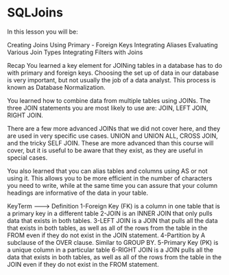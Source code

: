 # SQLJoins
In this lesson you will be:

Creating Joins
Using Primary - Foreign Keys
Integrating Aliases
Evaluating Various Join Types
Integrating Filters with Joins

Recap
You learned a key element for JOINing tables in a database has to do with primary and foreign keys. Choosing the set up of data in our database is very important, but not usually the job of a data analyst. This process is known as Database Normalization.

You learned how to combine data from multiple tables using JOINs. The three JOIN statements you are most likely to use are: JOIN, LEFT JOIN, RIGHT JOIN.

There are a few more advanced JOINs that we did not cover here, and they are used in very specific use cases. UNION and UNION ALL, CROSS JOIN, and the tricky SELF JOIN. These are more advanced than this course will cover, but it is useful to be aware that they exist, as they are useful in special cases.

You also learned that you can alias tables and columns using AS or not using it. This allows you to be more efficient in the number of characters you need to write, while at the same time you can assure that your column headings are informative of the data in your table.

KeyTerm ---> 	Definition
1-Foreign Key (FK)	is a column in one table that is a primary key in a different table
2-JOIN	is an INNER JOIN that only pulls data that exists in both tables.
3-LEFT JOIN	is a JOIN that pulls all the data that exists in both tables, as well as all of the rows from the table in the FROM even if they do not exist in the JOIN statement.
4-Partition by	A subclause of the OVER clause. Similar to GROUP BY.
5-Primary Key (PK)	is a unique column in a particular table
6-RIGHT JOIN	is a JOIN pulls all the data that exists in both tables, as well as all of the rows from the table in the JOIN even if they do not exist in the FROM statement.
